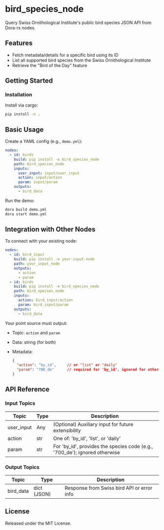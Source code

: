 # bird_species_node

Query Swiss Ornithological Institute's public bird species JSON API from Dora-rs nodes.

## Features
- Fetch metadata/details for a specific bird using its ID
- List all supported bird species from the Swiss Ornithological Institute
- Retrieve the "Bird of the Day" feature

## Getting Started

### Installation
Install via cargo:
```bash
pip install -e .
```

## Basic Usage

Create a YAML config (e.g., `demo.yml`):

```yaml
nodes:
  - id: birds
    build: pip install -e bird_species_node
    path: bird_species_node
    inputs:
      user_input: input/user_input
      action: input/action
      param: input/param
    outputs:
      - bird_data
```

Run the demo:

```bash
dora build demo.yml
dora start demo.yml
```


## Integration with Other Nodes

To connect with your existing node:

```yaml
nodes:
  - id: bird_input
    build: pip install -e your-input-node
    path: your_input_node
    outputs:
      - action
      - param
  - id: birds
    build: pip install -e bird_species_node
    path: bird_species_node
    inputs:
      action: bird_input/action
      param: bird_input/param
    outputs:
      - bird_data
```

Your point source must output:

* Topic: `action` and `param`
* Data: string (for both)
* Metadata:

  ```json
  {
    "action": "by_id",     // or "list" or "daily"
    "param": "700_de"      // required for 'by_id', ignored for others
  }
  ```

## API Reference

### Input Topics

| Topic       | Type   | Description                                                  |
| ----------- | ------ | ----------------------------------------------------------- |
| user_input  | Any    | (Optional) Auxiliary input for future extensibility         |
| action      | str    | One of: 'by_id', 'list', or 'daily'                         |
| param       | str    | For 'by_id', provides the species code (e.g., '700_de'); ignored otherwise |

### Output Topics

| Topic      | Type         | Description                                |
| ---------- | ------------ | ------------------------------------------ |
| bird_data  | dict (JSON)  | Response from Swiss bird API or error info |


## License

Released under the MIT License.
